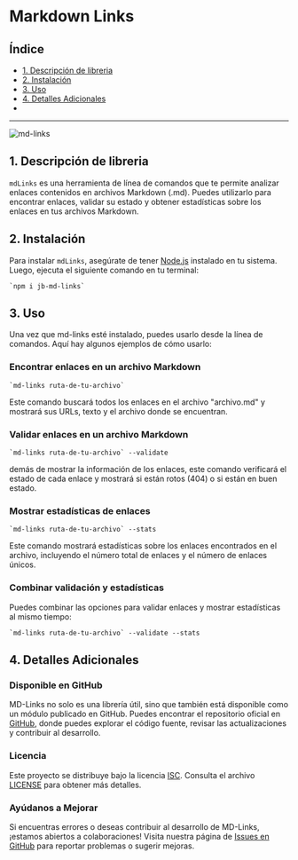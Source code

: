 # Markdown Links

## Índice

* [1. Descripción de libreria](#1-Descripción-de-libreria)
* [2. Instalación](#2-Instalación)
* [3. Uso](#3-Uso)
* [4. Detalles Adicionales](#4-Detalles-Adicionales)
*
***
![md-links](https://drive.google.com/file/d/1w56sFbkwjj4BO7cHKN0DG303E0FIGVez/view?usp=sharing)

## 1. Descripción de libreria

`mdLinks` es una herramienta de línea de comandos que te permite analizar enlaces contenidos en archivos Markdown   (.md). Puedes utilizarlo para encontrar enlaces, validar su estado y obtener estadísticas sobre los enlaces en tus archivos Markdown.


## 2. Instalación

Para instalar `mdLinks`, asegúrate de tener [Node.js](https://nodejs.org/) instalado en tu sistema. Luego, ejecuta el siguiente comando en tu terminal:

```shell
`npm i jb-md-links`
```

## 3. Uso

Una vez que md-links esté instalado, puedes usarlo desde la línea de comandos. Aquí hay algunos ejemplos de cómo usarlo:

### Encontrar enlaces en un archivo Markdown

```shell
`md-links ruta-de-tu-archivo`
```
Este comando buscará todos los enlaces en el archivo "archivo.md" y mostrará sus URLs, texto y el archivo donde se encuentran.

### Validar enlaces en un archivo Markdown

```shell
`md-links ruta-de-tu-archivo` --validate
```
demás de mostrar la información de los enlaces, este comando verificará el estado de cada enlace y mostrará si están rotos (404) o si están en buen estado.

### Mostrar estadísticas de enlaces

```shell
`md-links ruta-de-tu-archivo` --stats
```
Este comando mostrará estadísticas sobre los enlaces encontrados en el archivo, incluyendo el número total de enlaces y el número de enlaces únicos.

### Combinar validación y estadísticas

Puedes combinar las opciones para validar enlaces y mostrar estadísticas al mismo tiempo:

```shell
`md-links ruta-de-tu-archivo` --validate --stats
```

## 4. Detalles Adicionales 

### Disponible en GitHub

MD-Links no solo es una librería útil, sino que también está disponible como un módulo publicado en GitHub. Puedes encontrar el repositorio oficial en [GitHub](https://github.com/aoirei00/DEV011-md-links), donde puedes explorar el código fuente, revisar las actualizaciones y contribuir al desarrollo.

### Licencia
Este proyecto se distribuye bajo la licencia [ISC](https://opensource.org/licenses/ISC). Consulta el archivo [LICENSE](LICENSE) para obtener más detalles.

### Ayúdanos a Mejorar

Si encuentras errores o deseas contribuir al desarrollo de MD-Links, ¡estamos abiertos a colaboraciones! Visita nuestra página de [Issues en GitHub](https://github.com/aoirei00/DEV011-md-links/issues) para reportar problemas o sugerir mejoras.

